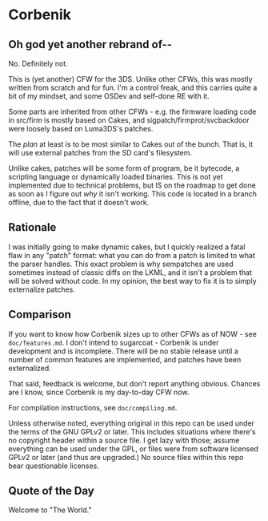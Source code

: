 Corbenik
==============================

## Oh god yet another rebrand of--

No. Definitely not.

This is (yet another) CFW for the 3DS. Unlike other CFWs, this was mostly written from scratch and for fun. I'm a control freak, and this carries quite a bit of my mindset, and some OSDev and self-done RE with it.

Some parts are inherited from other CFWs - e.g. the firmware loading code in src/firm is mostly based on Cakes, and sigpatch/firmprot/svcbackdoor were loosely based on Luma3DS's patches.

The *plan* at least is to be most similar to Cakes out of the bunch. That is, it will use external patches from the SD card's filesystem.

Unlike cakes, patches will be some form of program, be it bytecode, a scripting language or dynamically loaded binaries. This is not yet implemented due to technical problems, but IS on the roadmap to get done as soon as I figure out *why* it isn't working. This code is located in a branch offline, due to the fact that it doesn't work.

## Rationale

I was initially going to make dynamic cakes, but I quickly realized a fatal flaw in any "patch" format: what you can do from a patch is limited to what the parser handles. This exact problem is why sempatches are used sometimes instead of classic diffs on the LKML, and it isn't a problem that will be solved without code. In my opinion, the best way to fix it is to simply externalize patches.

## Comparison

If you want to know how Corbenik sizes up to other CFWs as of NOW - see `doc/features.md`. I don't intend to sugarcoat - Corbenik is under development and is incomplete. There will be no stable release until a number of common features are implemented, and patches have been externalized.

That said, feedback is welcome, but don't report anything obvious. Chances are I know, since Corbenik is my day-to-day CFW now.

For compilation instructions, see `doc/compiling.md`.

Unless otherwise noted, everything original in this repo can be used under the terms of the GNU GPLv2 or later. This includes situations where there's no copyright header within a source file. I get lazy with those; assume everything can be used under the GPL, or files were from software licensed GPLv2 or later (and thus are upgraded.) No source files within this repo bear questionable licenses.

## Quote of the Day

Welcome to "The World."
